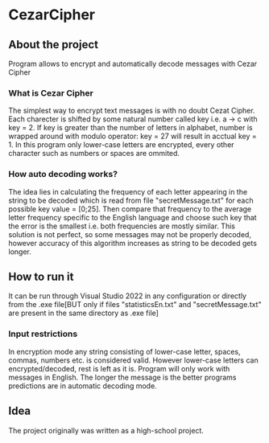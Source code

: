 # CezarCipher

## About the project
Program allows to encrypt and automatically decode messages with Cezar Cipher

### What is Cezar Cipher
The simplest way to encrypt text messages is with no doubt Cezat Cipher. Each charecter is shifted by some natural number called key i.e. a -> c with key = 2. If key is greater than the number of letters in alphabet, number is wrapped around with modulo operator: key = 27 will result in acctual key = 1. 
In this program only lower-case letters are encrypted, every other character such as numbers or spaces are ommited.

### How auto decoding works?
The idea lies in calculating the frequency of each letter appearing in the string to be decoded which is read from file "secretMessage.txt" for each possible key value = [0;25]. Then compare that frequency to the average letter frequency specific to the English language and choose such key that the error is the smallest i.e. both frequencies are mostly similar. This solution is not perfect, so some messages may not be properly decoded, however accuracy of this algorithm increases as string to be decoded gets longer.

## How to run it
It can be run through Visual Studio 2022 in any configuration or directly from the .exe file[BUT only if files "statisticsEn.txt" and "secretMessage.txt" are present in the same directory as .exe file]
### Input restrictions

In encryption mode any string consisting of lower-case letter, spaces, commas, numbers etc. is considered valid. However lower-case letters can encrypted/decoded, rest is left as it is.
Program will only work with messages in English. The longer the message is the better programs predictions are in automatic decoding mode.
## Idea

The project originally was written as a high-school project.
